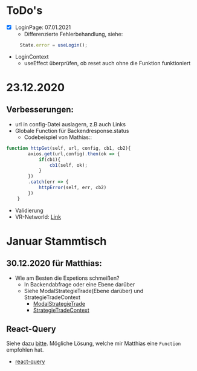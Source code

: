# ToDo's
* [x] LoginPage: 07.01.2021
    * Differenzierte Fehlerbehandlung, siehe: 
```js
     State.error = useLogin();
```
* LoginContext
    * useEffect überprüfen, ob reset auch ohne die Funktion funktioniert

# 23.12.2020
## Verbesserungen:
* url in config-Datei auslagern, z.B auch Links
* Globale Function für Backendresponse.status
    * Codebeispiel von Mathias::

```js
function httpGet(self, url, config, cb1, cb2){
        axios.get(url,config).then(ok => {
            if(cb1){
                cb1(self, ok);
            }
        })
        .catch(err => {
            httpError(self, err, cb2)
        })  
    }
```

* Validierung
* VR-Networld: [Link](https://www.vr-dienste.de/zahlungsverkehr/vr-networld-software/)

# Januar Stammtisch
## 30.12.2020 für Matthias:
* Wie am Besten die Expetions schmeißen?
    * In Backendabfrage oder eine Ebene darüber
    * Siehe ModalStrategieTrade(Ebene darüber) und StrategieTradeContext
        * [ModalStrategieTrade](file:///C:/Users/Ratte/Desktop.I/VSC/B%C3%B6rsi/frontend/src/components/modal/strategieTrade/ModalStrategieTrade.jsx)
        * [StrategieTradeContext](file:///C:/Users/Ratte/Desktop.I/VSC/B%C3%B6rsi/frontend/src/components/modal/strategieTrade/ModalStrategieTrade.jsx)

## React-Query
Siehe dazu [bitte](#23.12.2020). Mögliche Lösung, welche mir Matthias eine ```Function ``` empfohlen hat.

* [react-query](https://github.com/tannerlinsley/react-query)